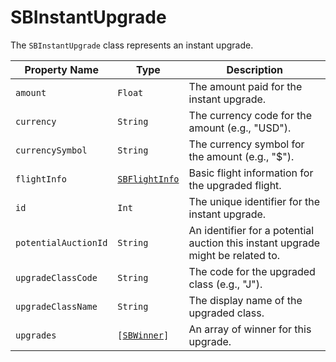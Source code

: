# SBInstantUpgrade

The `SBInstantUpgrade` class represents an instant upgrade.

| **Property Name** | **Type** | **Description** |
|-|-|-|
| `amount` | `Float` | The amount paid for the instant upgrade. |
| `currency` | `String` | The currency code for the amount (e.g., "USD"). |
| `currencySymbol` | `String` | The currency symbol for the amount (e.g., "$"). |
| `flightInfo` | <code>[SBFlightInfo](object-model/sbflightinfo)</code> | Basic flight information for the upgraded flight. |
| `id` | `Int` | The unique identifier for the instant upgrade. |
| `potentialAuctionId` | `String` | An identifier for a potential auction this instant upgrade might be related to. |
| `upgradeClassCode` | `String` | The code for the upgraded class (e.g., "J"). |
| `upgradeClassName` | `String` | The display name of the upgraded class. |
| `upgrades` | <code>[[SBWinner](object-model/sbwinner)]</code> | An array of winner for this upgrade. |

